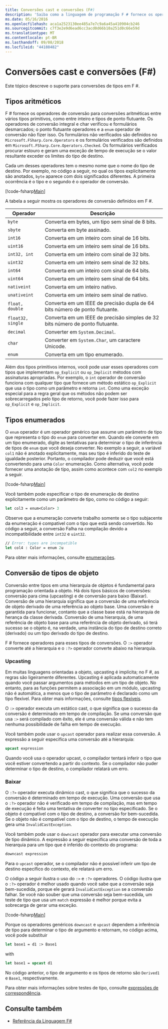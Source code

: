 ```yaml
---
title: Conversões cast e conversões (F#)
description: 'Saiba como a linguagem de programação F # fornece os operadores de conversão para conversões aritméticas entre vários tipos primitivos.'
ms.date: 05/16/2016
ms.openlocfilehash: aca1a2523130ee485a7e7c9a6a45a410904cb246
ms.sourcegitcommit: c7f3e2e9d6ead6cc3acd0d66b10a251d0c66e59d
ms.translationtype: MT
ms.contentlocale: pt-BR
ms.lasthandoff: 09/08/2018
ms.locfileid: "44188482"
---
```

# <a name="casting-and-conversions-f"></a>Conversões cast e conversões (F#)

Este tópico descreve o suporte para conversões de tipos em F #.

## <a name="arithmetic-types"></a>Tipos aritméticos

F # fornece os operadores de conversão para conversões aritméticas entre vários tipos primitivos, como entre inteiro e tipos de ponto flutuante. Os operadores de conversão integral e char verificou e formulários desmarcados; o ponto flutuante operadores e a `enum` operador de conversão não fizer isso. Os formulários não verificados são definidos no `Microsoft.FSharp.Core.Operators` e os formulários verificados são definidos em `Microsoft.FSharp.Core.Operators.Checked`. Os formulários verificados procurar estouro e geram uma exceção de tempo de execução se o valor resultante exceder os limites do tipo de destino.

Cada um desses operadores tem o mesmo nome que o nome do tipo de destino. Por exemplo, no código a seguir, no qual os tipos explicitamente são anotados, `byte` aparece com dois significados diferentes. A primeira ocorrência é o tipo e o segundo é o operador de conversão.

[!code-fsharp[Main](../../../samples/snippets/fsharp/lang-ref-2/snippet4401.fs)]

A tabela a seguir mostra os operadores de conversão definidos em F #.

|Operador|Descrição|
|--------|-----------|
|`byte`|Converta em bytes, um tipo sem sinal de 8 bits.|
|`sbyte`|Converta em byte assinado.|
|`int16`|Converta em um inteiro com sinal de 16 bits.|
|`uint16`|Converta em um inteiro sem sinal de 16 bits.|
|`int32, int`|Converta em um inteiro com sinal de 32 bits.|
|`uint32`|Converta em um inteiro sem sinal de 32 bits.|
|`int64`|Converta em um inteiro com sinal de 64 bits.|
|`uint64`|Converta em um inteiro sem sinal de 64 bits.|
|`nativeint`|Converta em um inteiro nativo.|
|`unativeint`|Converta em um inteiro sem sinal de nativo.|
|`float, double`|Converta em um IEEE de precisão dupla de 64 bits número de ponto flutuante.|
|`float32, single`|Converta em um IEEE de precisão simples de 32 bits número de ponto flutuante.|
|`decimal`|Converter em `System.Decimal`.|
|`char`|Converter em `System.Char`, um caractere Unicode.|
|`enum`|Converta em um tipo enumerado.|
Além dos tipos primitivos internos, você pode usar esses operadores com tipos que implementam `op_Explicit` ou `op_Implicit` métodos com assinaturas apropriadas. Por exemplo, o `int` operador de conversão funciona com qualquer tipo que fornece um método estático `op_Explicit` que usa o tipo como um parâmetro e retorna `int`. Como uma exceção especial para a regra geral que os métodos não podem ser sobrecarregados pelo tipo de retorno, você pode fazer isso para `op_Explicit` e `op_Implicit`.

## <a name="enumerated-types"></a>Tipos enumerados

O `enum` operador é um operador genérico que assume um parâmetro de tipo que representa o tipo do `enum` para converter em. Quando ele converte em um tipo enumerado, digite as tentativas para determinar o tipo de inferência de tipos de `enum` que você deseja converter. No exemplo a seguir, a variável `col1` não é anotado explicitamente, mas seu tipo é inferido do teste de igualdade posterior. Portanto, o compilador pode deduzir que você está convertendo para uma `Color` enumeração. Como alternativa, você pode fornecer uma anotação de tipo, assim como acontece com `col2` no exemplo a seguir.

[!code-fsharp[Main](../../../samples/snippets/fsharp/lang-ref-2/snippet4402.fs)]

Você também pode especificar o tipo de enumeração de destino explicitamente como um parâmetro de tipo, como no código a seguir:

```fsharp
let col3 = enum<Color> 3
```

Observe que a enumeração converte trabalho somente se o tipo subjacente da enumeração é compatível com o tipo que está sendo convertido. No código a seguir, a conversão Falha na compilação devido a incompatibilidade entre `int32` e `uint32`.

```fsharp
// Error: types are incompatible
let col4 : Color = enum 2u
```

Para obter mais informações, consulte [enumerações](enumerations.md).

## <a name="casting-object-types"></a>Conversão de tipos de objeto

Conversão entre tipos em uma hierarquia de objetos é fundamental para programação orientada a objeto. Há dois tipos básicos de conversões: conversão para cima (upcasting) e de conversão para baixo (Baixar). Conversão de uma hierarquia significa que a conversão de uma referência de objeto derivado de uma referência ao objeto base. Uma conversão é garantida para funcionar, contanto que a classe base está na hierarquia de herança da classe derivada. Conversão de uma hierarquia, de uma referência de objeto base para uma referência de objeto derivado, só terá sucesso se o objeto é, na verdade, uma instância do tipo de destino correto (derivado) ou um tipo derivado do tipo de destino.

F # fornece operadores para esses tipos de conversões. O `:>` operador converte até a hierarquia e o `:?>` operador converte abaixo na hierarquia.

### <a name="upcasting"></a>Upcasting

Em muitas linguagens orientadas a objeto, upcasting é implícita; no F #, as regras são ligeiramente diferentes. Upcasting é aplicada automaticamente quando você passar argumentos para métodos em um tipo de objeto. No entanto, para as funções permitem a associação em um módulo, upcasting não é automática, a menos que o tipo de parâmetro é declarado como um tipo flexível. Para obter mais informações, consulte [tipos flexíveis](flexible-Types.md).

O `:>` operador executa um estático cast, o que significa que o sucesso da conversão é determinado em tempo de compilação. Se uma conversão que usa `:>` será compilado com êxito, ele é uma conversão válida e não tem nenhuma possibilidade de falha em tempo de execução.

Você também pode usar o `upcast` operador para realizar essa conversão. A expressão a seguir especifica uma conversão até a hierarquia:

```fsharp
upcast expression
```

Quando você usa o operador upcast, o compilador tentará inferir o tipo que você estiver convertendo a partir do contexto. Se o compilador não puder determinar o tipo de destino, o compilador relatará um erro.

### <a name="downcasting"></a>Baixar

O `:?>` operador executa dinâmico cast, o que significa que o sucesso da conversão é determinado em tempo de execução. Uma conversão que usa o `:?>` operador não é verificado em tempo de compilação, mas em tempo de execução é feita uma tentativa de converter no tipo especificado. Se o objeto é compatível com o tipo de destino, a conversão for bem-sucedida. Se o objeto não é compatível com o tipo de destino, o tempo de execução gera uma `InvalidCastException`.

Você também pode usar o `downcast` operador para executar uma conversão de tipo dinâmico. A expressão a seguir especifica uma conversão de toda a hierarquia para um tipo que é inferido do contexto do programa:

```fsharp
downcast expression
```

Para o `upcast` operador, se o compilador não é possível inferir um tipo de destino específico do contexto, ele relatará um erro.

O código a seguir ilustra o uso do `:>` e `:?>` operadores. O código ilustra que o `:?>` operador é melhor usado quando você sabe que a conversão seja bem-sucedida, porque ele gerará `InvalidCastException` se a conversão falhar. Se você não souber que uma conversão seja bem-sucedida, um teste de tipo que usa um `match` expressão é melhor porque evita a sobrecarga de gerar uma exceção.

[!code-fsharp[Main](../../../samples/snippets/fsharp/lang-ref-2/snippet4403.fs)]

Porque os operadores genéricos `downcast` e `upcast` dependem a inferência de tipo para determinar o tipo de argumento e retornam, no código acima, você pode substituir

```fsharp
let base1 = d1 :> Base1
```

with

```fsharp
let base1 = upcast d1
```

No código anterior, o tipo de argumento e os tipos de retorno são `Derived1` e `Base1`, respectivamente.

Para obter mais informações sobre testes de tipo, consulte [expressões de correspondência](match-Expressions.md).

## <a name="see-also"></a>Consulte também

- [Referência da Linguagem F#](index.md)
